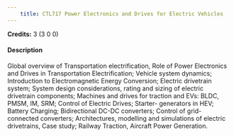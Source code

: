 ```yaml
---
    title: CTL717 Power Electronics and Drives for Electric Vehicles
---
```

**Credits:** 3 (3 0 0)



#### Description 
Global overview of Transportation electrification, Role of Power Electronics and Drives in Transportation Electrification; Vehicle system dynamics; Introduction to Electromagnetic Energy Conversion; Electric drivetrain system; System design considerations, rating and sizing of electric drivetrain components; Machines and drives for traction and EVs: BLDC, PMSM, IM, SRM; Control of Electric Drives; Starter- generators in HEV; Battery Charging; Bidirectional DC-DC converters; Control of grid-connected converters; Architectures, modelling and simulations of electric drivetrains, Case study; Railway Traction, Aircraft Power Generation.